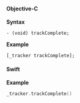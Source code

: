 #### Objective-C

**Syntax**

```objc
- (void) trackComplete;
```

**Example**

```objc
[_tracker trackComplete];
```

#### Swift

**Example**

```swift
_tracker.trackComplete()
```